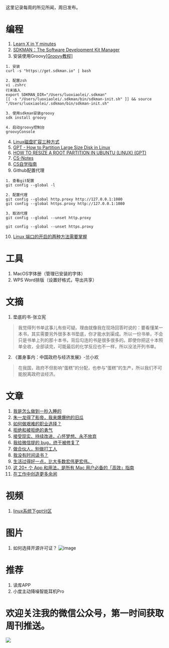 这里记录每周的所见所闻，周日发布。

# 编程
1. [Learn X in Y minutes](https://learnxinyminutes.com/)
2. [SDKMAN：The Software Development Kit Manager
](https://sdkman.io/)
3. 安装使用Groovy[[Groovy教程]](https://learnxinyminutes.com/docs/groovy/)
```
1. 安装
curl -s "https://get.sdkman.io" | bash

2. 配置zsh
vi .zshrc
行末插入
export SDKMAN_DIR="/Users/luoxiaolei/.sdkman"
[[ -s "/Users/luoxiaolei/.sdkman/bin/sdkman-init.sh" ]] && source "/Users/luoxiaolei/.sdkman/bin/sdkman-init.sh"

3. 使用sdkman安装groovy
sdk install groovy

4. 启动groovy控制台
groovyConsole
```
4. [Linux磁盘扩容三种方式](https://blog.csdn.net/Hlroliu/article/details/109764269)
5. [GPT - How to Partition Large Size Disk in Linux](https://linoxide.com/guid-partition-table-in-linux-partition-large-size-disk/#:~:text=1%20Setting%20partition%20table%20to%20GPT.%20You%20need,backup%20and%20mount%20this%20partition%20on%20it.%20)
6. [HOW TO RESIZE A ROOT PARTITION IN UBUNTU (LINUX) (GPT)](https://dade2.net/kb/how-to-resize-a-root-partition-in-ubuntu/)
7. [CS-Notes](https://github.com/CyC2018/CS-Notes)
8. [CS自学指南](https://csdiy.wiki/)
9. Github配置代理
```
1. 查看git配置
git config --global -l

2. 配置代理
git config --global http.proxy http://127.0.0.1:1080
git config --global https.proxy http://127.0.0.1:1080

3. 取消代理
git config --global --unset http.proxy 

git config --global --unset https.proxy

```
10. [Linux 端口的开启的两种方法需要掌握](https://mp.weixin.qq.com/s/k8JvqnULFCJUzPva9GdBMw)


# 工具
1. MacOS字体册（管理已安装的字体）
2. WPS Word排版（设置好格式，导出共享）

# 文摘
1. 垫底的书-张立宪 
> 我觉得列书单这事儿有些可疑。理由就像我在现场回答时说的：要看懂某一本书，其实需要另外很多本书垫底，你才能水到渠成。所以一份书单，不会只是书单上列的那十本书，背后勾连的书是很多很多的。即使你把这十本照单全收，全部读完，可能最后的化学反应也不一样，所以没法开列书单。

2. 《置身事内：中国政府与经济发展》-兰小欢
> 在我国，政府不但影响“蛋糕”的分配，也参与“蛋糕”的生产，所以我们不可能脱离政府谈经济。

# 文章
1. [我是怎么做到一秒入睡的](https://mp.weixin.qq.com/s/bonkVmHvFRGVcZQfddO2IA)
2. [朱一龙得了影帝，我来爆爆他的旧瓜](https://mp.weixin.qq.com/s/xXgowQAIKsCrjAATQntr5A)
3. [如何做艰难的职业选择？](https://mp.weixin.qq.com/s/S6NqqcxL3bnMTDN3B-ONZw)
4. [拒绝和被拒绝的勇气](https://mp.weixin.qq.com/s/Nks2bjdq6nzx4Hpy5g3wUA)
5. [接受现实、持续改进，心怀梦想、永不放弃](https://mp.weixin.qq.com/s/KIIypwDCKPFOllFF7lHcdg)
6. [我给微信提的 bug，终于被修复了](https://mp.weixin.qq.com/s/x_eDrvfqxCqEynJ7uYOvFg)
7. [做合伙人，别做打工人](https://mp.weixin.qq.com/s/oBUcm8ezurqlB12aGCRiSA)
8. [我没有时间读书？](https://mp.weixin.qq.com/s/euHGMtEnmgV4mXz3R754SQ)
9. [生活过得好一点，比大多数宏伟更宏伟。](https://mp.weixin.qq.com/s/QBuP5gsryQAAFUpeJcv8pw)
10. [这 20+ 个 App 和用法，是所有 Mac 用户必备的「高效」指南](https://mp.weixin.qq.com/s/jp7VI1w7TFFYSFPgs9fhKQ)
11. [在工作中创造更多余闲](https://mp.weixin.qq.com/s/iFhkmUOV9jtsDMkYL4c-RQ)

# 视频
1. [linux系统下gpt分区](https://www.bilibili.com/video/BV1kw411o7sE/?spm_id_from=333.337.search-card.all.click&vd_source=4038defc5918235f32be060604baf992)

# 图片
1. 如何选择开源许可证？
![image](https://www.ruanyifeng.com/blogimg/asset/201105/free_software_licenses.png)

# 推荐
1. 读库APP
2. 小度主动降噪智能耳机Pro

# 欢迎关注我的微信公众号，第一时间获取周刊推送。
![](https://files.catbox.moe/s0g0p6.png)